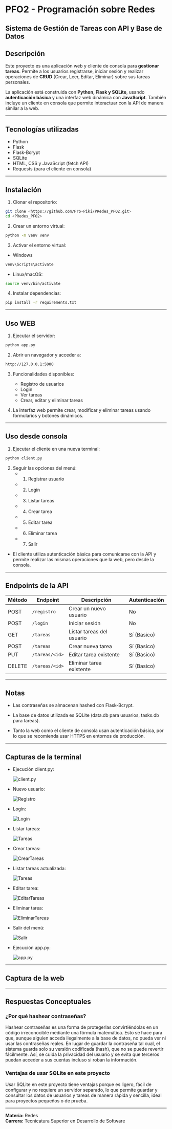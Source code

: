 ﻿# PFO2 - Programación sobre Redes

## Sistema de Gestión de Tareas con API y Base de Datos

## Descripción
Este proyecto es una aplicación web y cliente de consola para **gestionar tareas**. Permite a los usuarios registrarse, iniciar sesión y realizar operaciones de **CRUD** (Crear, Leer, Editar, Eliminar) sobre sus tareas personales.  

La aplicación está construida con **Python, Flask y SQLite**, usando **autenticación básica** y una interfaz web dinámica con **JavaScript**. También incluye un cliente en consola que permite interactuar con la API de manera similar a la web.

---

## Tecnologías utilizadas

- Python  
- Flask  
- Flask-Bcrypt  
- SQLite  
- HTML, CSS y JavaScript (fetch API)  
- Requests (para el cliente en consola)  

---

## Instalación

1. Clonar el repositorio:

```bash
git clone <https://github.com/Pro-Piki/PRedes_PFO2.git>
cd <PRedes_PFO2>
```

2. Crear un entorno virtual:
```bash
python -m venv venv
```

3. Activar el entorno virtual:
- Windows
```bash
venv\Scripts\activate
```
- Linux/macOS:
```bash
source venv/bin/activate
```

4. Instalar dependencias:
```bash
pip install -r requirements.txt
```

---

## Uso WEB

1. Ejecutar el servidor:
```bash
python app.py
```

2. Abrir un navegador y acceder a: 
```bash
http://127.0.0.1:5000
```

3. Funcionalidades disponibles:
    - Registro de usuarios
    - Login
    - Ver tareas
    - Crear, editar y eliminar tareas

4. La interfaz web permite crear, modificar y eliminar tareas usando formularios y botones dinámicos.

---

## Uso desde consola

1. Ejecutar el cliente en una nueva terminal:
```bash
python client.py
```

2. Seguir las opciones del menú:
    - 1. Registrar usuario
    - 2. Login
    - 3. Listar tareas
    - 4. Crear tarea
    - 5. Editar tarea
    - 6. Eliminar tarea
    - 7. Salir
- El cliente utiliza autenticación básica para comunicarse con la API y permite realizar las mismas operaciones que la web, pero desde la consola.

---

## Endpoints de la API

| Método | Endpoint       | Descripción               | Autenticación |
| ------ | -------------- | ------------------------- | ------------- |
| POST   | `/registro`    | Crear un nuevo usuario    | No            |
| POST   | `/login`       | Iniciar sesión            | No            |
| GET    | `/tareas`      | Listar tareas del usuario | Sí (Basico)   |
| POST   | `/tareas`      | Crear nueva tarea         | Sí (Basico)   |
| PUT    | `/tareas/<id>` | Editar tarea existente    | Sí (Basico)   |
| DELETE | `/tareas/<id>` | Eliminar tarea existente  | Sí (Basico)   |

---

## Notas

- Las contraseñas se almacenan hashed con Flask-Bcrypt.

- La base de datos utilizada es SQLite (data.db para usuarios, tasks.db para tareas).

- Tanto la web como el cliente de consola usan autenticación básica, por lo que se recomienda usar HTTPS en entornos de producción.

---

## Capturas de la terminal

- Ejecución client.py:

    ![client.py](screenshot/ejecución_client.png)

- Nuevo usuario:

    ![Registro](screenshot/nuevo_usuario.png)

- Login:

    ![Login](screenshot/login.png)

- Listar tareas:

    ![Tareas](screenshot/tareas_vacias.png)

- Crear tareas:

    ![CrearTareas](screenshot/creación_tarea.png)

- Listar tareas actualizada:

    ![Tareas](screenshot/tarea_actualizada.png)

- Editar tarea:

    ![EditarTareas](screenshot/tarea_editada.png)

- Eliminar tarea:

    ![EliminarTareas](screenshot/tarea_eliminada.png)

- Salir del menú:

    ![Salir](screenshot/salir_client.png)

- Ejecución app.py:

    ![app.py](screenshot/app_ejecutado.png)

---

## Captura de la web


---

## Respuestas Conceptuales
### ¿Por qué hashear contraseñas?

Hashear contraseñas es una forma de protegerlas convirtiéndolas en un código irreconocible mediante una fórmula matemática. Esto se hace para que, aunque alguien acceda ilegalmente a la base de datos, no pueda ver ni usar las contraseñas reales. En lugar de guardar la contraseña tal cual, el sistema guarda solo su versión codificada (hash), que no se puede revertir fácilmente. Así, se cuida la privacidad del usuario y se evita que terceros puedan acceder a sus cuentas incluso si roban la información.

### Ventajas de usar SQLite en este proyecto

Usar SQLite en este proyecto tiene ventajas porque es ligero, fácil de configurar y no requiere un servidor separado, lo que permite guardar y consultar los datos de usuarios y tareas de manera rápida y sencilla, ideal para proyectos pequeños o de prueba.

---

**Materia:** Redes  
**Carrera:** Tecnicatura Superior en Desarrollo de Software 